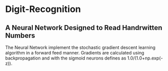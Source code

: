  # Digit-Recognition
 ## A Neural Network Designed to Read Handrwitten Numbers

The Neural Network implement the stochastic gradient descent learning algorithm in a forward feed manner. Gradients are 
calculated using backpropagation and with the sigmoid neurons defines as 1.0/(1.0+np.exp(-z)). 
